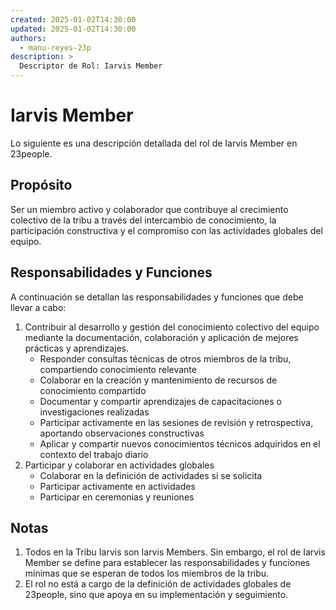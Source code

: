 ```yaml
---
created: 2025-01-02T14:30:00
updated: 2025-01-02T14:30:00
authors:
  - manu-reyes-23p
description: >
  Descriptor de Rol: Iarvis Member
---
```


# Iarvis Member

Lo siguiente es una descripción detallada del rol de Iarvis Member en 23people.

## Propósito

Ser un miembro activo y colaborador que contribuye al crecimiento colectivo de la tribu a través del intercambio de conocimiento, la participación constructiva y el compromiso con las actividades globales del equipo.

## Responsabilidades y Funciones

A continuación se detallan las responsabilidades y funciones que debe llevar a cabo:

1. Contribuir al desarrollo y gestión del conocimiento colectivo del equipo mediante la documentación, colaboración y aplicación de mejores prácticas y aprendizajes.
    - Responder consultas técnicas de otros miembros de la tribu, compartiendo conocimiento relevante
    - Colaborar en la creación y mantenimiento de recursos de conocimiento compartido
    - Documentar y compartir aprendizajes de capacitaciones o investigaciones realizadas
    - Participar activamente en las sesiones de revisión y retrospectiva, aportando observaciones constructivas
    - Aplicar y compartir nuevos conocimientos técnicos adquiridos en el contexto del trabajo diario
2. Participar y colaborar en actividades globales
    - Colaborar en la definición de actividades si se solicita
    - Participar activamente en actividades
    - Participar en ceremonias y reuniones

## Notas

1. Todos en la Tribu Iarvis son Iarvis Members. Sin embargo, el rol de Iarvis Member se define para establecer las responsabilidades y funciones mínimas que se esperan de todos los miembros de la tribu.
2. El rol no está a cargo de la definición de actividades globales de 23people, sino que apoya en su implementación y seguimiento.
